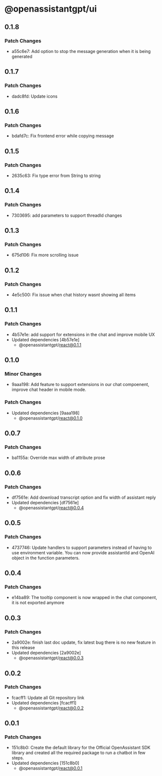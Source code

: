 # @openassistantgpt/ui

## 0.1.8

### Patch Changes

- a55c6e7: Add option to stop the message generation when it is being generated

## 0.1.7

### Patch Changes

- dadc8fd: Update icons

## 0.1.6

### Patch Changes

- bdafd7c: Fix frontend error while copying message

## 0.1.5

### Patch Changes

- 2635c63: Fix type error from String to string

## 0.1.4

### Patch Changes

- 7303695: add parameters to support threadId changes

## 0.1.3

### Patch Changes

- 675d106: Fix more scrolling issue

## 0.1.2

### Patch Changes

- 4e5c500: Fix issue when chat history wasnt showing all items

## 0.1.1

### Patch Changes

- 4b57e1e: add support for extensions in the chat and improve mobile UX
- Updated dependencies [4b57e1e]
  - @openassistantgpt/react@0.1.1

## 0.1.0

### Minor Changes

- 9aaa198: Add feature to support extensions in our chat compoenent, improve chat header in mobile mode.

### Patch Changes

- Updated dependencies [9aaa198]
  - @openassistantgpt/react@0.1.0

## 0.0.7

### Patch Changes

- ba1155a: Override max width of attribute prose

## 0.0.6

### Patch Changes

- df7561e: Add download transcript option and fix width of assistant reply
- Updated dependencies [df7561e]
  - @openassistantgpt/react@0.0.4

## 0.0.5

### Patch Changes

- 4737746: Update handlers to support parameters instead of having to use environment variable. You can now provide assistantId and OpenAI object in the function parameters.

## 0.0.4

### Patch Changes

- e14ba89: The tooltip component is now wrapped in the chat component, it is not exported anymore

## 0.0.3

### Patch Changes

- 2a9002e: finish last doc update, fix latest bug there is no new feature in this release
- Updated dependencies [2a9002e]
  - @openassistantgpt/react@0.0.3

## 0.0.2

### Patch Changes

- fcacff1: Update all Git repository link
- Updated dependencies [fcacff1]
  - @openassistantgpt/react@0.0.2

## 0.0.1

### Patch Changes

- 151c8b0: Create the default library for the Official OpenAssistant SDK library and created all the required package to run a chatbot in few steps.
- Updated dependencies [151c8b0]
  - @openassistantgpt/react@0.0.1
